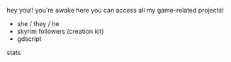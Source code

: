 hey you!! you're awake
here you can access all my game-related projects!

- she / they / he
- skyrim followers (creation kit)
- gdscript

stats
